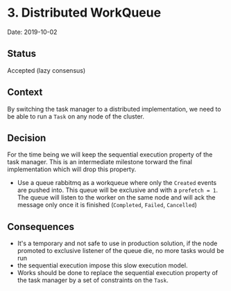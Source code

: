 # 3. Distributed WorkQueue

Date: 2019-10-02

## Status

Accepted (lazy consensus)

## Context

By switching the task manager to a distributed implementation, we need to be able to run a `Task` on any node of the cluster.

## Decision
  For the time being we will keep the sequential execution property of the task manager.
  This is an intermediate milestone torward the final implementation which will drop this property.

 * Use a queue rabbitmq as a workqueue where only the `Created` events are pushed into.
   This queue will be exclusive and with a `prefetch = 1`.
   The queue will listen to the worker on the same node and will ack the message only once it is finished (`Completed`, `Failed`, `Cancelled`)

## Consequences

 * It's a temporary and not safe to use in production solution, if the node promoted to exclusive listener of the queue die, no more tasks would be run
 * the sequential execution impose this slow execution model.
 * Works should be done to replace the sequential execution property of the task manager by a set of constraints on the `Task`.

